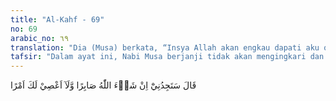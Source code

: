```yaml
---
title: "Al-Kahf - 69"
no: 69
arabic_no: ٦٩
translation: "Dia (Musa) berkata, “Insya Allah akan engkau dapati aku orang yang sabar, dan aku tidak akan menentangmu dalam urusan apa pun.”"
tafsir: "Dalam ayat ini, Nabi Musa berjanji tidak akan mengingkari dan tidak akan menyalahi apa yang dikerjakan oleh Khidir. Beliau juga berjanji akan melaksanakan perintah Khidir selama perintah itu tidak bertentangan dengan perintah Allah. Janji yang beliau ucapkan dalam ayat ini didasari dengan kata-kata \"insya Allah\" karena beliau sadar bahwa sabar itu perkara yang sangat besar dan berat, apalagi ketika melihat kemungkaran."
---
```

قَالَ سَتَجِدُنِيْٓ اِنْ شَاۤءَ اللّٰهُ صَابِرًا وَّلَآ اَعْصِيْ لَكَ اَمْرًا